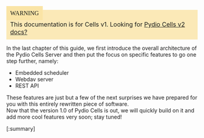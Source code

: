 <div style="background-color: #fbe9b7;font-size: 16px;">
<span style="background-color: #fae4a6;padding: 10px;font-family: FuturaT-Demi;">WARNING</span>
<span style="padding: 10px;display: inline-block;">This documentation is for Cells v1. Looking for <a href="https://pydio.com/en/docs/cells/v2/quick-start">Pydio Cells v2 docs?</a></span>
</div>

In the last chapter of this guide, we first introduce the overall architecture of the Pydio Cells Server and then put the focus on specific features to go one step further, namely:

- Embedded scheduler
- Webdav server
- REST API

These features are just but a few of the next surprises we have prepared for you with this entirely rewritten piece of software.  
Now that the version 1.0 of Pydio Cells is out, we will quickly build on it and add more cool features very soon; stay tuned! 

[:summary]
